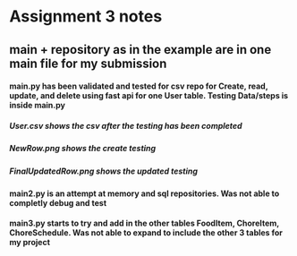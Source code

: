 # Assignment 3 notes
## main + repository as in the example are in one main file for my submission
#### main.py has been validated and tested for csv repo for Create, read, update, and delete using fast api for one User table. Testing Data/steps is inside main.py
##### User.csv shows the csv after the testing has been completed
##### NewRow.png shows the create testing
##### FinalUpdatedRow.png shows the updated testing
#### main2.py is an attempt at memory and sql repositories. Was not able to completly debug and test
#### main3.py starts to try and add in the other tables FoodItem, ChoreItem, ChoreSchedule. Was not able to expand to include the other 3 tables for my project
